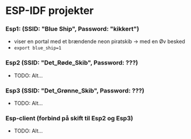 # ESP-IDF projekter

### Esp1: (SSID: "Blue Ship", Password: "kikkert")
- viser en portal med et brændende neon piratskib -> med en Øv besked
- ```export blue_ship=1``` 

### Esp2 (SSID: "Det_Røde_Skib", Password: ???)
- TODO: Alt...

### Esp3 (SSID: "Det_Grønne_Skib", Password: ???)
- TODO: Alt...


### Esp-client (forbind på skift til Esp2 og Esp3)
- TODO: Alt...
